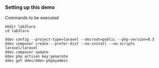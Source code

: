
### Setting up this demo

Commands to be executed


    mkdir lab3lara
    cd lab3lara

    ddev config --project-type=laravel --docroot=public --php-version=8.3
    ddev composer create --prefer-dist --no-install --no-scripts laravel/laravel
    ddev composer update
    ddev php artisan key:generate
    ddev get ddev/ddev-phpmyadmin